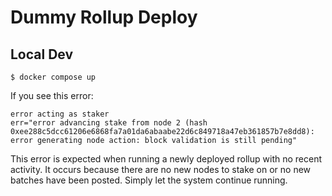 # Dummy Rollup Deploy

## Local Dev

```
$ docker compose up
```

If you see this error:

```
error acting as staker
err="error advancing stake from node 2 (hash 0xee288c5dcc61206e6868fa7a01da6abaabe22d6c849718a47eb361857b7e8dd8): error generating node action: block validation is still pending"
```

This error is expected when running a newly deployed rollup with no recent activity. It occurs because there are no new nodes to stake on or no new batches have been posted. Simply let the system continue running.

